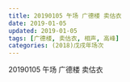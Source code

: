 ```yaml
---
title: 20190105 午场 广德楼 卖估衣
date: 2019-01-05
updated: 2019-01-05
tags: [广德楼, 卖估衣, 相声, 高峰]
categories: (2018)戊戌年场次 
---
```

20190105 午场 广德楼 卖估衣

